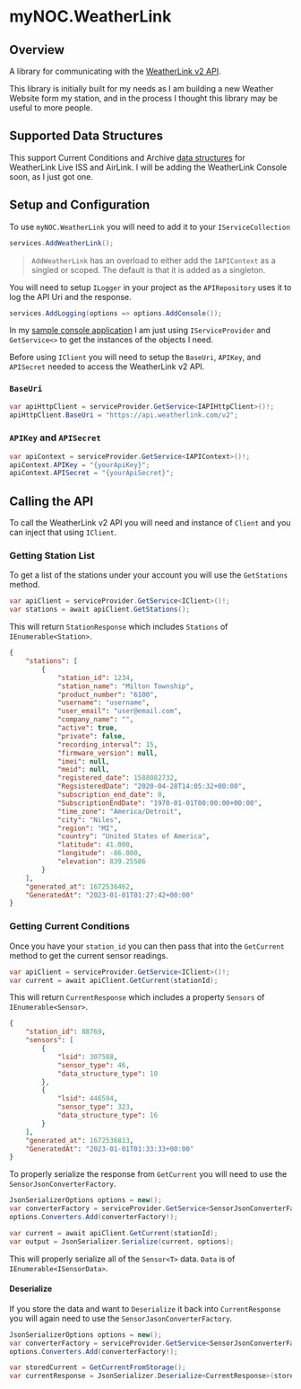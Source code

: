 # myNOC.WeatherLink

## Overview

A library for communicating with the [WeatherLink v2 API](https://weatherlink.github.io/v2-api/).

This library is initially built for my needs as I am building a new Weather Website form my station, and in the process I thought this library may be useful to more people.

## Supported Data Structures

This support Current Conditions and Archive [data structures](https://weatherlink.github.io/v2-api/data-structure-types) for WeatherLink Live ISS and AirLink.  I will be adding the WeatherLink Console soon, as I just got one.

## Setup and Configuration

To use `myNOC.WeatherLink` you will need to add it to your `IServiceCollection`

```csharp
services.AddWeatherLink();
```

> `AddWeatherLink` has an overload to either add the `IAPIContext` as a singled or scoped.  The default is that it is added as a singleton.

You will need to setup `ILogger` in your project as the `APIRepository` uses it to log the API Uri and the response.

```csharp
services.AddLogging(options => options.AddConsole());
```

In my [sample console application](https://github.com/erenken/weatherlink/tree/main/samples) I am just using `IServiceProvider` and `GetService<>` to get the instances of the objects I need.

Before using `IClient` you will need to setup the `BaseUri`, `APIKey`, and `APISecret` needed to access the WeatherLink v2 API.

### `BaseUri`

```csharp
var apiHttpClient = serviceProvider.GetService<IAPIHttpClient>()!;
apiHttpClient.BaseUri = "https://api.weatherlink.com/v2";
```

### `APIKey` and `APISecret`

```csharp
var apiContext = serviceProvider.GetService<IAPIContext>()!;
apiContext.APIKey = "{yourApiKey}";
apiContext.APISecret = "{yourApiSecret}";
```

## Calling the API

To call the WeatherLink v2 API you will need and instance of `Client` and you can inject that using `IClient`.

### Getting Station List

To get a list of the stations under your account you will use the `GetStations` method.

```csharp
var apiClient = serviceProvider.GetService<IClient>()!;
var stations = await apiClient.GetStations();
```

This will return `StationResponse` which includes `Stations` of `IEnumerable<Station>`.

```json
{
    "stations": [
        {
            "station_id": 1234,
            "station_name": "Milton Township",
            "product_number": "6100",
            "username": "username",
            "user_email": "user@email.com",
            "company_name": "",
            "active": true,
            "private": false,
            "recording_interval": 15,
            "firmware_version": null,
            "imei": null,
            "meid": null,
            "registered_date": 1588082732,
            "RegsisteredDate": "2020-04-28T14:05:32+00:00",
            "subscription_end_date": 0,
            "SubscriptionEndDate": "1970-01-01T00:00:00+00:00",
            "time_zone": "America/Detroit",
            "city": "Niles",
            "region": "MI",
            "country": "United States of America",
            "latitude": 41.000,
            "longitude": -86.000,
            "elevation": 839.25586
        }
    ],
    "generated_at": 1672536462,
    "GeneratedAt": "2023-01-01T01:27:42+00:00"
}
```

### Getting Current Conditions

Once you have your `station_id` you can then pass that into the `GetCurrent` method to get the current sensor readings.

```csharp
var apiClient = serviceProvider.GetService<IClient>()!;
var current = await apiClient.GetCurrent(stationId);
```

This will return `CurrentResponse` which includes a property `Sensors` of `IEnumerable<Sensor>`.  

```json
{
    "station_id": 88769,
    "sensors": [
        {
            "lsid": 307588,
            "sensor_type": 46,
            "data_structure_type": 10
        },
        {
            "lsid": 446594,
            "sensor_type": 323,
            "data_structure_type": 16
        }
    ],
    "generated_at": 1672536813,
    "GeneratedAt": "2023-01-01T01:33:33+00:00"
}
```

To properly serialize the response from `GetCurrent` you will need to use the `SensorJsonConverterFactory`.

```csharp
JsonSerializerOptions options = new();
var converterFactory = serviceProvider.GetService<SensorJsonConverterFactory>();
options.Converters.Add(converterFactory!);

var current = await apiClient.GetCurrent(stationId);
var output = JsonSerializer.Serialize(current, options);
```

This will properly serialize all of the `Sensor<T>` data.  `Data` is of `IEnumerable<ISensorData>`.

#### Deserialize

If you store the data and want to `Deserialize` it back into `CurrentResponse` you will again need to use the `SensorJasonConverterFactory`.

```csharp
JsonSerializerOptions options = new();
var converterFactory = serviceProvider.GetService<SensorJsonConverterFactory>();
options.Converters.Add(converterFactory!);

var storedCurrent = GetCurrentFromStorage();
var currentResponse = JsonSerializer.Deserialize<CurrentResponse>(storedCurrent, options);
```
